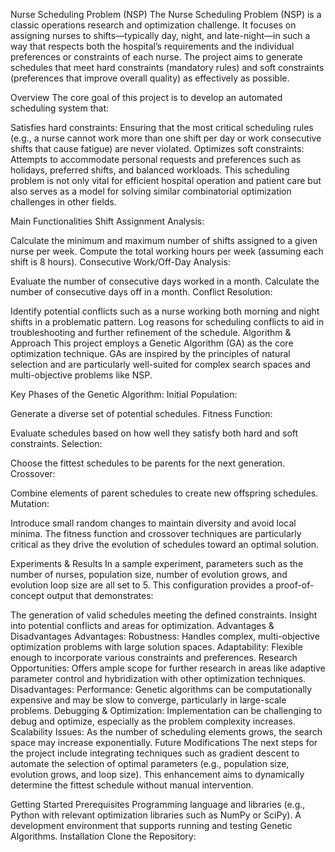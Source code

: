 Nurse Scheduling Problem (NSP)
The Nurse Scheduling Problem (NSP) is a classic operations research and optimization challenge. It focuses on assigning nurses to shifts—typically day, night, and late-night—in such a way that respects both the hospital’s requirements and the individual preferences or constraints of each nurse. The project aims to generate schedules that meet hard constraints (mandatory rules) and soft constraints (preferences that improve overall quality) as effectively as possible.

Overview
The core goal of this project is to develop an automated scheduling system that:

Satisfies hard constraints: Ensuring that the most critical scheduling rules (e.g., a nurse cannot work more than one shift per day or work consecutive shifts that cause fatigue) are never violated.
Optimizes soft constraints: Attempts to accommodate personal requests and preferences such as holidays, preferred shifts, and balanced workloads.
This scheduling problem is not only vital for efficient hospital operation and patient care but also serves as a model for solving similar combinatorial optimization challenges in other fields.

Main Functionalities
Shift Assignment Analysis:

Calculate the minimum and maximum number of shifts assigned to a given nurse per week.
Compute the total working hours per week (assuming each shift is 8 hours).
Consecutive Work/Off-Day Analysis:

Evaluate the number of consecutive days worked in a month.
Calculate the number of consecutive days off in a month.
Conflict Resolution:

Identify potential conflicts such as a nurse working both morning and night shifts in a problematic pattern.
Log reasons for scheduling conflicts to aid in troubleshooting and further refinement of the schedule.
Algorithm & Approach
This project employs a Genetic Algorithm (GA) as the core optimization technique. GAs are inspired by the principles of natural selection and are particularly well-suited for complex search spaces and multi-objective problems like NSP.

Key Phases of the Genetic Algorithm:
Initial Population:

Generate a diverse set of potential schedules.
Fitness Function:

Evaluate schedules based on how well they satisfy both hard and soft constraints.
Selection:

Choose the fittest schedules to be parents for the next generation.
Crossover:

Combine elements of parent schedules to create new offspring schedules.
Mutation:

Introduce small random changes to maintain diversity and avoid local minima.
The fitness function and crossover techniques are particularly critical as they drive the evolution of schedules toward an optimal solution.

Experiments & Results
In a sample experiment, parameters such as the number of nurses, population size, number of evolution grows, and evolution loop size are all set to 5. This configuration provides a proof-of-concept output that demonstrates:

The generation of valid schedules meeting the defined constraints.
Insight into potential conflicts and areas for optimization.
Advantages & Disadvantages
Advantages:
Robustness:
Handles complex, multi-objective optimization problems with large solution spaces.
Adaptability:
Flexible enough to incorporate various constraints and preferences.
Research Opportunities:
Offers ample scope for further research in areas like adaptive parameter control and hybridization with other optimization techniques.
Disadvantages:
Performance:
Genetic algorithms can be computationally expensive and may be slow to converge, particularly in large-scale problems.
Debugging & Optimization:
Implementation can be challenging to debug and optimize, especially as the problem complexity increases.
Scalability Issues:
As the number of scheduling elements grows, the search space may increase exponentially.
Future Modifications
The next steps for the project include integrating techniques such as gradient descent to automate the selection of optimal parameters (e.g., population size, evolution grows, and loop size). This enhancement aims to dynamically determine the fittest schedule without manual intervention.

Getting Started
Prerequisites
Programming language and libraries (e.g., Python with relevant optimization libraries such as NumPy or SciPy).
A development environment that supports running and testing Genetic Algorithms.
Installation
Clone the Repository:



